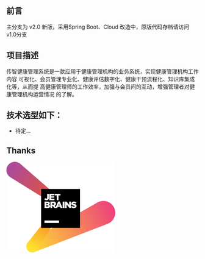 ## 前言

主分支为 v2.0 新版，采用Spring Boot、Cloud 改造中，原版代码存档请访问v1.0分支

## 项目描述

传智健康管理系统是一款应用于健康管理机构的业务系统，实现健康管理机构工作内容
可视化、会员管理专业化、健康评估数字化、健康干预流程化、知识库集成化等，从而提
高健康管理师的工作效率，加强与会员间的互动，增强管理者对健康管理机构运营情况
的了解。

## 技术选型如下：

- 待定...

## Thanks

[![JetBrains](images/jetbrains-variant-2.svg)](https://www.jetbrains.com/?from=chuanzhi_health)